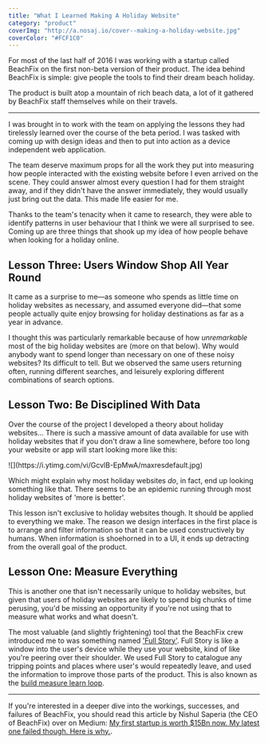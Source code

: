 ```yaml
---
title: "What I Learned Making A Holiday Website"
category: "product"
coverImg: "http://a.nosaj.io/cover--making-a-holiday-website.jpg"
coverColor: "#FCF1C0"
---
```


For most of the last half of 2016 I was working with a startup called BeachFix on the first non-beta version of their product. The idea behind BeachFix is simple: give people the tools to find their dream beach holiday.

The product is built atop a mountain of rich beach data, a lot of it gathered by BeachFix staff themselves while on their travels.

---

I was brought in to work with the team on applying the lessons they had tirelessly learned over the course of the beta period. I was tasked with coming up with design ideas and then to put into action as a device independent web application.

The team deserve maximum props for all the work they put into measuring how people interacted with the existing website before I even arrived on the scene. They could answer almost every question I had for them straight away, and if they didn't have the answer immediately, they would usually just bring out the data. This made life easier for me.

Thanks to the team's tenacity when it came to research, they were able to identify patterns in user behaviour that I think we were all surprised to see. Coming up are three things that shook up my idea of how people behave when looking for a holiday online.

## Lesson Three: Users Window Shop All Year Round
It came as a surprise to me—as someone who spends as little time on holiday websites as necessary, and assumed everyone did—that some people actually quite enjoy browsing for holiday destinations as far as a year in advance.

I thought this was particularly remarkable because of how _unremarkable_ most of the big holiday websites are (more on that below). Why would anybody want to spend longer than necessary on one of these noisy websites? Its difficult to tell. But we observed the same users returning often, running different searches, and leisurely exploring different combinations of search options.

## Lesson Two: Be Disciplined With Data
Over the course of the project I developed a theory about holiday websites... There is such a massive amount of data available for use with holiday websites that if you don't draw a line somewhere, before too long your website or app will start looking more like this:

<div>
	![](https://i.ytimg.com/vi/GcvlB-EpMwA/maxresdefault.jpg)
</div>

Which might explain why most holiday websites _do_, in fact, end up looking something like that. There seems to be an epidemic running through most holiday websites of 'more is better'.

This lesson isn't exclusive to holiday websites though. It should be applied to everything we make. The reason we design interfaces in the first place is to arrange and filter information so that it can be used constructively by humans. When information is shoehorned in to a UI, it ends up detracting from the overall goal of the product.


## Lesson One: Measure Everything
This is another one that isn't necessarily unique to holiday websites, but given that users of holiday websites are likely to spend big chunks of time perusing, you'd be missing an opportunity if you're not using that to measure what works and what doesn't.

The most valuable (and slightly frightening) tool that the BeachFix crew introduced me to was something named ['Full Story'](https://fullstory.com). Full Story is like a window into the user's device while they use your website, kind of like you're peering over their shoulder. We used Full Story to catalogue any tripping points and places where user's would repeatedly leave, and used the information to improve those parts of the product. This is also known as the [build measure learn loop](http://theleanstartup.com/principles).

---

If you're interested in a deeper dive into the workings, successes, and failures of BeachFix, you should read this article by Nishul Saperia (the CEO of BeachFix) over on Medium: [My first startup is worth $15Bn now. My latest one failed though. Here is why.](https://medium.com/@nishul1/my-first-startup-is-worth-15bn-now-my-latest-one-failed-though-here-is-why-f8a2fd5e866a#.7ymkipdjf).
